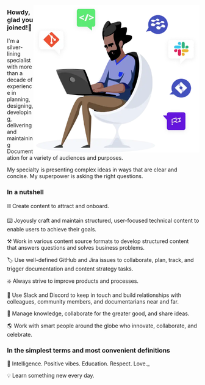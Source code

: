 
<img src="https://github.com/docs-of-all-trades/Bio/blob/main/kk.png" width="434" 
     height="386" align="right">

### Howdy, glad you joined!👋

I'm a silver-lining specialist with more than a decade of experience in planning, designing, developing, delivering and maintaining Documentation for a variety of audiences and purposes. 

My specialty is presenting complex ideas in ways that are clear and concise. My superpower is asking the right questions. 

### In a nutshell

⛓️ Create content to attract and onboard.

:keyboard:  Joyously craft and maintain structured, user-focused technical content to enable users to achieve their goals.

:hammer_and_pick:  Work in various content source formats to develop structured content that answers questions and solves business problems.

:label:  Use well-defined GitHub and Jira issues to collaborate, plan, track, and trigger documentation and content strategy tasks.

:sparkle:  Always strive to improve products and processes.

:wave:  Use Slack and Discord to keep in touch and build relationships with colleagues, community members, and documentarians near and far.

:pushpin:  Manage knowledge, collaborate for the greater good, and share ideas.  

:earth_americas:  Work with smart people around the globe who innovate, collaborate, and celebrate.

### In the simplest terms and most convenient definitions

:high_brightness: Intelligence. Positive vibes. Education. Respect.  Love._

:bulb:  Learn something new every day. 

